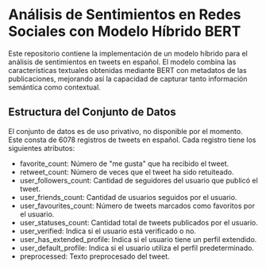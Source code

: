 # Análisis de Sentimientos en Redes Sociales con Modelo Híbrido BERT
Este repositorio contiene la implementación de un modelo híbrido para el análisis de sentimientos en tweets en español. El modelo combina las características textuales obtenidas mediante BERT con metadatos de las publicaciones, mejorando así la capacidad de capturar tanto información semántica como contextual.

## Estructura del Conjunto de Datos
El conjunto de datos es de uso privativo, no disponible por el momento. Este consta de 6078 registros de tweets en español. Cada registro tiene los siguientes atributos:

+ favorite_count: Número de "me gusta" que ha recibido el tweet.
+ retweet_count: Número de veces que el tweet ha sido retuiteado.
+ user_followers_count: Cantidad de seguidores del usuario que publicó el tweet.
+ user_friends_count: Cantidad de usuarios seguidos por el usuario.
+ user_favourites_count: Número de tweets marcados como favoritos por el usuario.
+ user_statuses_count: Cantidad total de tweets publicados por el usuario.
+ user_verified: Indica si el usuario está verificado o no.
+ user_has_extended_profile: Indica si el usuario tiene un perfil extendido.
+ user_default_profile: Indica si el usuario utiliza el perfil predeterminado.
+ preprocessed: Texto preprocesado del tweet.
